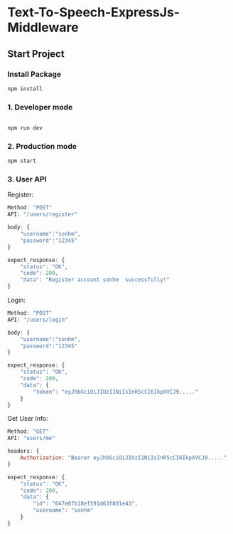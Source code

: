 # Text-To-Speech-ExpressJs-Middleware

## Start Project

### Install Package

```bash
npm install
```

### 1. Developer mode

```bash

npm run dev

```

### 2. Production mode

```bash
npm start
```

### 3. User API

Register:

```Javascript
Method: "POST"
API: "/users/register"

body: {
    "username":"sonhm",
    "password":"12345"
}

expect_response: {
    "status": "OK",
    "code": 200,
    "data": "Register account sonhm  successfully!"
}
```

Login:

```Javascript
Method: "POST"
API: "/users/login"

body: {
    "username":"sonhm",
    "password":"12345"
}

expect_response: {
    "status": "OK",
    "code": 200,
    "data": {
        "token": "eyJhbGciOiJIUzI1NiIsInR5cCI6IkpXVCJ9....."
    }
}
```

Get User Info:

```Javascript
Method: "GET"
API: "users/me"

headers: {
    Authorization: "Bearer eyJhbGciOiJIUzI1NiIsInR5cCI6IkpXVCJ9....."
}

expect_response: {
    "status": "OK",
    "code": 200,
    "data": {
        "id": "647e07b18ef591d63f801e43",
        "username": "sonhm"
    }
}
```